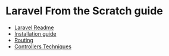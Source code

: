 # Laravel From the Scratch guide

* [Laravel Readme](/lfts.isw811.xyz/README.md)
* [Installation guide](/start.md)
* [Routing](/routing.md)
* [Controllers Techniques](/controllers.md)